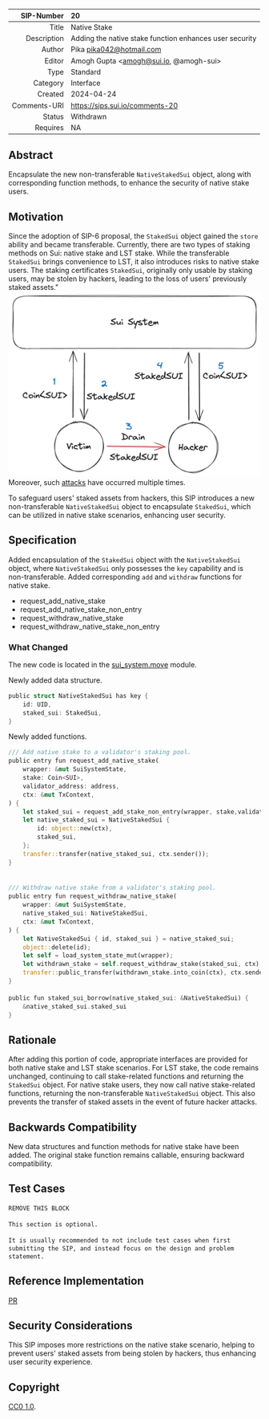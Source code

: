 | SIP-Number          | 20 |
| ---:                | :--- |
| Title               | Native Stake |
| Description         | Adding the native stake function enhances user security |
| Author              | Pika <pika042@hotmail.com> |
| Editor              | Amogh Gupta <amogh@sui.io, @amogh-sui>  |
| Type                | Standard|
| Category            | Interface |
| Created             | 2024-04-24 |
| Comments-URI        | https://sips.sui.io/comments-20 |
| Status              | Withdrawn |
| Requires            | NA |


## Abstract

Encapsulate the new non-transferable `NativeStakedSui` object, along with corresponding function methods, to enhance the security of native stake users.

## Motivation

Since the adoption of SIP-6 proposal, the `StakedSui` object gained the `store` ability and became transferable. 
Currently, there are two types of staking methods on Sui: native stake and LST stake. 
While the transferable `StakedSui` brings convenience to LST, it also introduces risks to native stake users. The staking certificates `StakedSui`, originally only usable by staking users, may be stolen by hackers, leading to the loss of users' previously staked assets."
![hacker_attack](../assets/sip-20/hacker_attack.jpeg)
Moreover, such [attacks](https://twitter.com/pikapikasui/status/1783025361275765136) have occurred multiple times.

To safeguard users' staked assets from hackers, this SIP introduces a new non-transferable `NativeStakedSui` object to encapsulate `StakedSui`, which can be utilized in native stake scenarios, enhancing user security.

## Specification

Added encapsulation of the `StakedSui` object with the `NativeStakedSui` object, where `NativeStakedSui` only possesses the `key` capability and is non-transferable. 
Added corresponding `add` and `withdraw` functions for native stake.
- request_add_native_stake
- request_add_native_stake_non_entry
- request_withdraw_native_stake
- request_withdraw_native_stake_non_entry


### What Changed

The new code is located in the [sui_system.move](https://github.com/MystenLabs/sui/tree/main/crates/sui-framework/packages/sui-system/sources/sui_system.move) module.

Newly added data structure.

```rust
public struct NativeStakedSui has key {
    id: UID,
    staked_sui: StakedSui,
}
```

Newly added functions.

```rust
/// Add native stake to a validator's staking pool.
public entry fun request_add_native_stake(
    wrapper: &mut SuiSystemState,
    stake: Coin<SUI>,
    validator_address: address,
    ctx: &mut TxContext,
) {
    let staked_sui = request_add_stake_non_entry(wrapper, stake,validator_address, ctx);
    let native_staked_sui = NativeStakedSui {
        id: object::new(ctx),
        staked_sui,
    };
    transfer::transfer(native_staked_sui, ctx.sender());
}


/// Withdraw native stake from a validator's staking pool.
public entry fun request_withdraw_native_stake(
    wrapper: &mut SuiSystemState,
    native_staked_sui: NativeStakedSui,
    ctx: &mut TxContext,
) {
    let NativeStakedSui { id, staked_sui } = native_staked_sui;
    object::delete(id);
    let self = load_system_state_mut(wrapper);
    let withdrawn_stake = self.request_withdraw_stake(staked_sui, ctx);
    transfer::public_transfer(withdrawn_stake.into_coin(ctx), ctx.sender());
}

public fun staked_sui_borrow(native_staked_sui: &NativeStakedSui) {
    &native_staked_sui.staked_sui
}
```


## Rationale

After adding this portion of code, appropriate interfaces are provided for both native stake and LST stake scenarios.
For LST stake, the code remains unchanged, continuing to call stake-related functions and returning the `StakedSui` object.
For native stake users, they now call native stake-related functions, returning the non-transferable `NativeStakedSui` object. This also prevents the transfer of staked assets in the event of future hacker attacks.

## Backwards Compatibility

New data structures and function methods for native stake have been added. The original stake function remains callable, ensuring backward compatibility.

## Test Cases

```
REMOVE THIS BLOCK

This section is optional.

It is usually recommended to not include test cases when first submitting the SIP, and instead focus on the design and problem statement.
```

## Reference Implementation

[PR](https://github.com/MystenLabs/sui/pull/17317)

## Security Considerations

This SIP imposes more restrictions on the native stake scenario, helping to prevent users' staked assets from being stolen by hackers, thus enhancing user security experience.

## Copyright

[CC0 1.0](../LICENSE.md).
